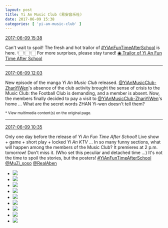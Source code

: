 ```yaml
---
layout: post
title: Yi An Music Club (易安音乐社)
date: 2017-06-09 15:38
categories: [ 'yi-an-music-club' ]
---
```


<div class="weibo-info">
  <a href="http://weibo.com/6094546964/F71P7nioC">2017-06-09 15:38</a>
</div>

Can't wait to spoil! The fresh and hot trailor of [#YiAnFunTimeAfterSchool](http://weibo.com/p/100808bad46130a6c7f06116b4183fd352744b) is here. :point_down:🏻:point_down:🏻:point_down:🏻 For more surprises, please stay tuned! [◉ Trailor of Yi An Fun Time After School](https://v.qq.com/x/page/z0512frwi2n.html)

<!-- more -->

---

<div class="weibo-info">
  <a href="http://weibo.com/6094546964/F70q1dCZa">2017-06-09 12:03</a>
</div>

New episode of the manga *Yi An Music Club* released. [@YiAnMusicClub-ZhanYiWen](http://weibo.com/u/6108090526)'s absence of the club activity brought the sense of crisis to the Music Club: the Football Club is demanding, and a member is absent. Now, the members finally decided to pay a visit to [@YiAnMusicClub-ZhanYiWen](http://weibo.com/u/6108090526)'s home … What are the secret words ZHAN Yi-wen doesn't tell them?

<small>* View multimedia content(s) on the original page.</small>

---

<div class="weibo-info">
  <a href="http://weibo.com/6094546964/F6ZQbqOnF">2017-06-09 10:35</a>
</div>

Only one day before the release of *Yi An Fun Time After School*! Live show + game + short play + locked *Yi An KTV* … In so many funny sections, what will happen among the members of the Music Club? It premieres at 2 p.m. tomorrow! Don't miss it. (Who set this peculiar and detached time …) It's not the time to spoil the stories, but the posters! [#YiAnFunTimeAfterSchool](http://weibo.com/p/100808bad46130a6c7f06116b4183fd352744b) [@MuZi_soso](http://weibo.com/sosomu) [@RealAben](http://weibo.com/benbase)

<ul class="weibo-pic-list-1">
  <li class="weibo-pic">
    <a href="https://wx2.sinaimg.cn/mw690/006Es64Aly1fgeqw8bg8qj30qo1417fs.jpg"><img src="https://wx2.sinaimg.cn/thumb150/006Es64Aly1fgeqw8bg8qj30qo1417fs.jpg" /></a>
  </li>
  <li class="weibo-pic">
    <a href="https://wx1.sinaimg.cn/mw690/006Es64Aly1fgeqw7w8lvj30qo141wp6.jpg"><img src="https://wx1.sinaimg.cn/thumb150/006Es64Aly1fgeqw7w8lvj30qo141wp6.jpg" /></a>
  </li>
  <li class="weibo-pic">
    <a href="https://wx1.sinaimg.cn/mw690/006Es64Aly1fgeqw8w9xbj30qo141ajl.jpg"><img src="https://wx1.sinaimg.cn/thumb150/006Es64Aly1fgeqw8w9xbj30qo141ajl.jpg" /></a>
  </li>
  <li class="weibo-pic">
    <a href="https://wx1.sinaimg.cn/mw690/006Es64Aly1fgeqwjx8p4j30qo141gxu.jpg"><img src="https://wx1.sinaimg.cn/thumb150/006Es64Aly1fgeqwjx8p4j30qo141gxu.jpg" /></a>
  </li>
  <li class="weibo-pic">
    <a href="https://wx3.sinaimg.cn/mw690/006Es64Aly1fgeqwkgo9fj30qo14112q.jpg"><img src="https://wx3.sinaimg.cn/thumb150/006Es64Aly1fgeqwkgo9fj30qo14112q.jpg" /></a>
  </li>
  <li class="weibo-pic">
    <a href="https://wx4.sinaimg.cn/mw690/006Es64Aly1fgeqwjf2aoj30qo141ajv.jpg"><img src="https://wx4.sinaimg.cn/thumb150/006Es64Aly1fgeqwjf2aoj30qo141ajv.jpg" /></a>
  </li>
  <li class="weibo-pic">
    <a href="https://wx4.sinaimg.cn/mw690/006Es64Aly1fgeqwky6soj30qo141gwz.jpg"><img src="https://wx4.sinaimg.cn/thumb150/006Es64Aly1fgeqwky6soj30qo141gwz.jpg" /></a>
  </li>
  <li class="weibo-pic">
    <a href="https://wx4.sinaimg.cn/mw690/006Es64Aly1fgeqwld7qej30p00gomzp.jpg"><img src="https://wx4.sinaimg.cn/thumb150/006Es64Aly1fgeqwld7qej30p00gomzp.jpg" /></a>
  </li>
  <li class="weibo-pic">
    <a href="https://wx1.sinaimg.cn/mw690/006Es64Aly1fgeqwm1hydj30qo14114j.jpg"><img src="https://wx1.sinaimg.cn/thumb150/006Es64Aly1fgeqwm1hydj30qo14114j.jpg" /></a>
  </li>
</ul>
